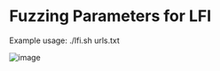 # Fuzzing Parameters for LFI

Example usage: ./lfi.sh urls.txt

![image](https://user-images.githubusercontent.com/80685782/178126775-75d9d417-6097-4959-9aad-046162259260.png)

